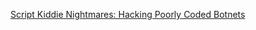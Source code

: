 
[Script Kiddie Nightmares: Hacking Poorly Coded Botnets](https://v3ded.github.io/pwn/hacking-botnets.html)
